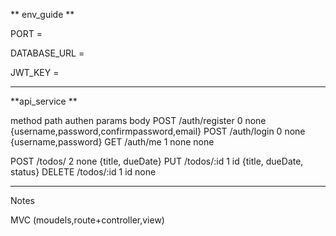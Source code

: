 ** env_guide **

PORT = 

DATABASE_URL = 

JWT_KEY =

---------

**api_service **

method          path                authen     params      body
POST            /auth/register         0         none        {username,password,confirmpassword,email}
POST            /auth/login            0         none        {username,password}
GET             /auth/me               1        none           none

POST            /todos/                2        none         {title, dueDate}
PUT             /todos/:id             1        id           {title, dueDate, status}
DELETE          /todos/:id             1        id           none


<!-- getAllDuplicate
method : GET
path : /todos/get-duplicate?title=learn
authen : true
params : none
querry : title= OOOOOO
body : none
response : {id, title, status, du.....} -->

-------------------

Notes

MVC (moudels,route+controller,view)